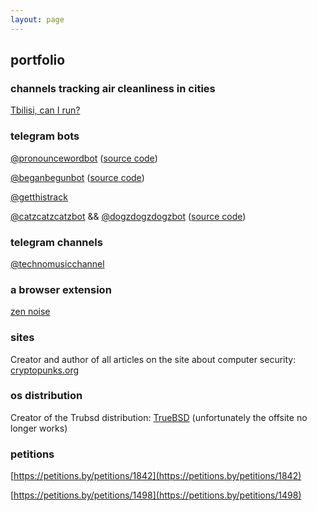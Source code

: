 ```yaml
---
layout: page
---
```


## portfolio 

### channels tracking air cleanliness in cities

[Tbilisi, can I run?](https://canirun.github.io/)

### telegram bots 

[@pronouncewordbot](https://t.me/pronouncewordbot) ([source code](https://github.com/soko1/pronouncewordbot))

[@beganbegunbot](https://t.me/beganbegunbot) ([source code](https://github.com/soko1/beganbegunbot))

[@getthistrack](https://t.me/getthistrack)

[@catzcatzcatzbot](https://t.me/catzcatzcatzbot) && [@dogzdogzdogzbot](https://t.me/dogzdogzdogzbot) ([source code](https://github.com/soko1/catzcatzcatzbot))

### telegram channels

[@technomusicchannel](https://t.me/technomusicchannel) 

### a browser extension

[zen noise](https://zennoise.github.io/)

### sites

Creator and author of all articles on the site about computer security: [cryptopunks.org](https://cryptopunks.org)


###  os distribution

Creator of the Trubsd distribution: [TrueBSD](https://distrowatch.com/table.php?distribution=truebsd) (unfortunately the offsite no longer works)


### petitions

[https://petitions.by/petitions/1842](https://petitions.by/petitions/1842)

[https://petitions.by/petitions/1498](https://petitions.by/petitions/1498)
